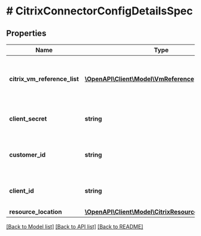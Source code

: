 # # CitrixConnectorConfigDetailsSpec

## Properties

Name | Type | Description | Notes
------------ | ------------- | ------------- | -------------
**citrix_vm_reference_list** | [**\OpenAPI\Client\Model\VmReference[]**](VmReference.md) | Reference to the list of vm ids registered with citrix cloud. | [optional]
**client_secret** | **string** | The client secret for the Citrix Cloud. | [optional]
**customer_id** | **string** | The customer id registered with Citrix Cloud. | [optional]
**client_id** | **string** | The client id for the Citrix Cloud. | [optional]
**resource_location** | [**\OpenAPI\Client\Model\CitrixResourceLocationSpec**](CitrixResourceLocationSpec.md) |  | [optional]

[[Back to Model list]](../../README.md#models) [[Back to API list]](../../README.md#endpoints) [[Back to README]](../../README.md)
